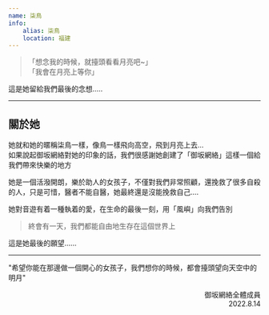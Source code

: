 ```yaml
---
name: 柒鳥
info:
    alias: 柒鳥
    location: 福建
---
```


<bgsound src="https://data.one-among.us/people/SevenBird/fengyu.mp3" loop=-1>

>「想念我的時候，就擡頭看看月亮吧~」  
>「我會在月亮上等你」

這是她留給我們最後的念想.....

---
## 關於她
她就和她的暱稱柒鳥一樣，像鳥一樣飛向高空，飛到月亮上去...  
如果說起御坂網絡對她的印象的話，我們很感謝她創建了「御坂網絡」這樣一個給我們帶來快樂的地方  

她是一個活潑開朗，樂於助人的女孩子，不僅對我們非常照顧，還挽救了很多自殺的人，只是可惜，醫者不能自醫，她最終還是沒能挽救自己....  

她對音遊有着一種執着的愛，在生命的最後一刻，用「風嶼」向我們告別

> 終會有一天，我們都能自由地生存在這個世界上

這是她最後的願望......

---
"希望你能在那邊做一個開心的女孩子，我們想你的時候，都會擡頭望向天空中的明月"  

<p align="right">
御坂網絡全體成員
<br/>
2022.8.14
</p>
